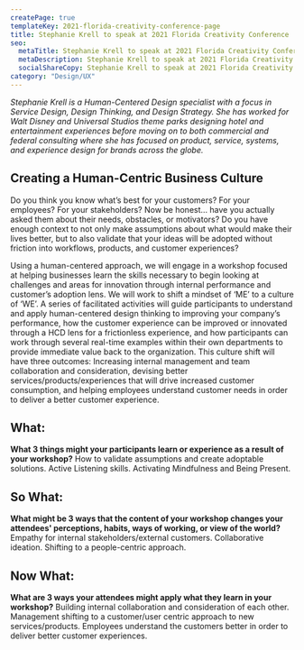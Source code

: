 ```yaml
---
createPage: true
templateKey: 2021-florida-creativity-conference-page
title: Stephanie Krell to speak at 2021 Florida Creativity Conference
seo:
  metaTitle: Stephanie Krell to speak at 2021 Florida Creativity Conference | andculture
  metaDescription: Stephanie Krell to speak at 2021 Florida Creativity Conference
  socialShareCopy: Stephanie Krell to speak at 2021 Florida Creativity Conference
category: "Design/UX"
---
```

*Stephanie Krell is a Human-Centered Design specialist with a focus in Service Design, Design Thinking, and Design Strategy.  She has worked for Walt Disney and Universal Studios theme parks designing hotel and entertainment experiences before moving on to both commercial and federal consulting where she has focused on product, service, systems, and experience design for brands across the globe.*

## Creating a Human-Centric Business Culture
Do you think you know what’s best for your customers? For your employees? For your stakeholders? Now be honest… have you actually asked them about their needs, obstacles, or motivators? Do you have enough context to not only make assumptions about what would make their lives better, but to also validate that your ideas will be adopted without friction into workflows, products, and customer experiences?

Using a human-centered approach, we will engage in a workshop focused at helping businesses learn the skills necessary to begin looking at challenges and areas for innovation through internal performance and customer’s adoption lens.
We will work to shift a mindset of ‘ME’ to a culture of ‘WE’. A series of facilitated activities will guide participants to understand and apply human-centered design thinking to improving your company’s performance, how the customer experience can be improved or innovated through a HCD lens for a frictionless experience, and how participants can work through several real-time examples within their own departments to provide immediate value back to the organization.
This culture shift will have three outcomes: Increasing internal management and team collaboration and consideration, devising better services/products/experiences that will drive increased customer consumption, and helping employees understand customer needs in order to deliver a better customer experience.

## What:
**What 3 things might your participants learn or experience as a result of your workshop?**
How to validate assumptions and create adoptable solutions.
Active Listening skills.
Activating Mindfulness and Being Present.

## So What:
**What might be 3 ways that the content of your workshop changes your attendees' perceptions, habits, ways of working, or view of the world?**
Empathy for internal stakeholders/external customers.
Collaborative ideation.
Shifting to a people-centric approach.

## Now What:
**What are 3 ways your attendees might apply what they learn in your workshop?**
Building internal collaboration and consideration of each other.
Management shifting to a customer/user centric approach to new services/products.
Employees understand the customers better in order to deliver better customer experiences.

